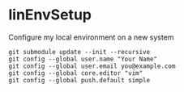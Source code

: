 # linEnvSetup
Configure my local environment on a new system

```
git submodule update --init --recursive
git config --global user.name "Your Name"
git config --global user.email you@example.com
git config --global core.editor "vim"
git config --global push.default simple
```
